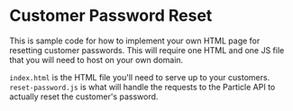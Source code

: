 # Customer Password Reset

This is sample code for how to implement your own HTML page for
resetting customer passwords. This will require one HTML and one JS file
that you will need to host on your own domain.

`index.html` is the HTML file you'll need to serve up to your customers.
`reset-password.js` is what will handle the requests to the Particle API
to actually reset the customer's password.
